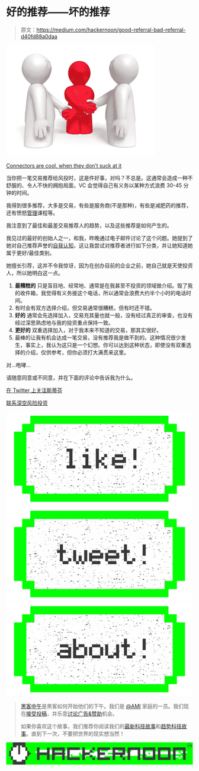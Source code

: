 # 好的推荐——坏的推荐

> 原文：<https://medium.com/hackernoon/good-referral-bad-referral-d40fd88a0daa>

![](img/90af650dea02ecb74653b4cd0cd1ea10.png)

[Connectors are cool, when they don’t suck at it](http://customerservicelife.com/serving-both-sides-being-the-middle-woman-in-customer-service/)

当你把一笔交易推荐给风投时，这是件好事，对吗？不总是。这通常会造成一种不舒服的、令人不快的拥抱局面，VC 会觉得自己有义务以某种方式浪费 30-45 分钟的时间。

我得到很多推荐，大多是交易，有些是服务商(不是那种)，有些是减肥药的推荐，还有愤怒[管理](https://hackernoon.com/tagged/management)课程等。

我注意到了最佳和最差交易推荐人的趋势，以及这些推荐是如何产生的。

我见过的最好的创始人之一，和我，昨晚通过电子邮件讨论了这个问题。她提到了她对自己推荐声誉的[自我认知](https://hackernoon.com/tagged/self-awareness)，这让我尝试对推荐者进行如下分类，并让她知道她属于更好/最佳类别。

她擅长引荐，这并不令我惊讶，因为在创办目前的企业之前，她自己就是天使投资人，所以她明白这一点。

1.  **最糟糕的** 只是盲目地、经常地、通常是在我甚至不投资的领域做介绍。毁了我的收件箱，我觉得有义务接这个电话，所以通常会浪费大约半个小时的电话时间。
2.  有时会有双方选择介绍，但交易通常很糟糕，但有时还不错。
3.  **好的** 通常会先选择加入，交易充其量也就一般，没有经过真正的审查，也没有经过深思熟虑地与我的投资重点保持一致。
4.  **更好的**
    双重选择加入，对于我本来不知道的交易，那其实很好。
5.  最棒的让我有机会达成一笔交易，没有推荐我是做不到的。这种情况很少发生，事实上，我认为这只是一个幻想。你可以达到这种状态，即使没有双重选择的介绍，仅供参考，但你必须打大满贯来这里。

对…咆哮…

请随意同意或不同意，并在下面的评论中告诉我为什么。

[在 Twitter 上关注斯蒂芬](https://twitter.com/hazesyah)

[联系深空风险投资](http://deepspacevc.com/)

[![](img/50ef4044ecd4e250b5d50f368b775d38.png)](http://bit.ly/HackernoonFB)[![](img/979d9a46439d5aebbdcdca574e21dc81.png)](https://goo.gl/k7XYbx)[![](img/2930ba6bd2c12218fdbbf7e02c8746ff.png)](https://goo.gl/4ofytp)

> [黑客中午](http://bit.ly/Hackernoon)是黑客如何开始他们的下午。我们是 [@AMI](http://bit.ly/atAMIatAMI) 家庭的一员。我们现在[接受投稿](http://bit.ly/hackernoonsubmission)，并乐意[讨论广告&赞助](mailto:partners@amipublications.com)机会。
> 
> 如果你喜欢这个故事，我们推荐你阅读我们的[最新科技故事](http://bit.ly/hackernoonlatestt)和[趋势科技故事](https://hackernoon.com/trending)。直到下一次，不要把世界的现实想当然！

![](img/be0ca55ba73a573dce11effb2ee80d56.png)